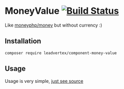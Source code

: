 # MoneyValue [![Build Status](https://travis-ci.org/leadvertex/component-money-value.svg?branch=master)](https://travis-ci.org/leadvertex/money-value)

Like [moneyphp/money](https://github.com/moneyphp/money) but without currency :)

## Installation
```
composer require leadvertex/component-money-value
```

## Usage
Usage is very simple, [just see source](src/MoneyValue.php)